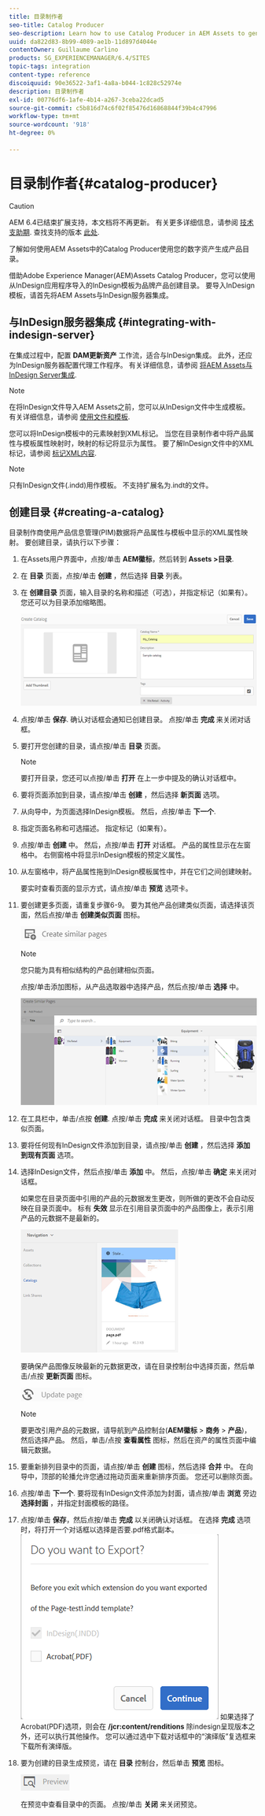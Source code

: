 ```yaml
---
title: 目录制作者
seo-title: Catalog Producer
seo-description: Learn how to use Catalog Producer in AEM Assets to generate product catalogs using your digital assets.
uuid: da822d83-8b99-4089-ae1b-11d897d4044e
contentOwner: Guillaume Carlino
products: SG_EXPERIENCEMANAGER/6.4/SITES
topic-tags: integration
content-type: reference
discoiquuid: 90e36522-3af1-4a8a-b044-1c828c52974e
description: 目录制作者
exl-id: 00776df6-1afe-4b14-a267-3ceba22dcad5
source-git-commit: c5b816d74c6f02f85476d16868844f39b4c47996
workflow-type: tm+mt
source-wordcount: '918'
ht-degree: 0%

---
```


# 目录制作者{#catalog-producer}

>[!CAUTION]
>
>AEM 6.4已结束扩展支持，本文档将不再更新。 有关更多详细信息，请参阅 [技术支助期](https://helpx.adobe.com/cn/support/programs/eol-matrix.html). 查找支持的版本 [此处](https://experienceleague.adobe.com/docs/).

了解如何使用AEM Assets中的Catalog Producer使用您的数字资产生成产品目录。

借助Adobe Experience Manager(AEM)Assets Catalog Producer，您可以使用从InDesign应用程序导入的InDesign模板为品牌产品创建目录。 要导入InDesign模板，请首先将AEM Assets与InDesign服务器集成。

## 与InDesign服务器集成 {#integrating-with-indesign-server}

在集成过程中，配置 **DAM更新资产** 工作流，适合与InDesign集成。 此外，还应为InDesign服务器配置代理工作程序。 有关详细信息，请参阅 [将AEM Assets与InDesign Server集成](/help/assets/indesign.md).

>[!NOTE]
>
>在将InDesign文件导入AEM Assets之前，您可以从InDesign文件中生成模板。 有关详细信息，请参阅 [使用文件和模板](https://helpx.adobe.com/indesign/using/files-templates.html).
>
>您可以将InDesign模板中的元素映射到XML标记。 当您在目录制作者中将产品属性与模板属性映射时，映射的标记将显示为属性。 要了解InDesign文件中的XML标记，请参阅 [标记XML内容](https://helpx.adobe.com/indesign/using/tagging-content-xml.html).

>[!NOTE]
>
>只有InDesign文件(.indd)用作模板。 不支持扩展名为.indt的文件。

## 创建目录 {#creating-a-catalog}

目录制作商使用产品信息管理(PIM)数据将产品属性与模板中显示的XML属性映射。 要创建目录，请执行以下步骤：

1. 在Assets用户界面中，点按/单击 **AEM徽标**，然后转到 **Assets >目录**.
1. 在 **目录** 页面，点按/单击 **创建** ，然后选择 **目录** 列表。
1. 在 **创建目录** 页面，输入目录的名称和描述（可选），并指定标记（如果有）。 您还可以为目录添加缩略图。

   ![create_catalog](assets/create_catalog.png)

1. 点按/单击 **保存**. 确认对话框会通知已创建目录。 点按/单击 **完成** 来关闭对话框。
1. 要打开您创建的目录，请点按/单击 **目录** 页面。

   >[!NOTE]
   >
   >要打开目录，您还可以点按/单击 **打开** 在上一步中提及的确认对话框中。

1. 要将页面添加到目录，请点按/单击 **创建** ，然后选择 **新页面** 选项。
1. 从向导中，为页面选择InDesign模板。 然后，点按/单击 **下一个**.
1. 指定页面名称和可选描述。 指定标记（如果有）。
1. 点按/单击 **创建** 中。 然后，点按/单击 **打开** 对话框。 产品的属性显示在左窗格中。 右侧窗格中将显示InDesign模板的预定义属性。
1. 从左窗格中，将产品属性拖到InDesign模板属性中，并在它们之间创建映射。

   要实时查看页面的显示方式，请点按/单击 **预览** 选项卡。

1. 要创建更多页面，请重复步骤6-9。 要为其他产品创建类似页面，请选择该页面，然后点按/单击 **创建类似页面** 图标。

   ![create_similar_pages](assets/create_similar_pages.png)

   >[!NOTE]
   >
   >您只能为具有相似结构的产品创建相似页面。

   点按/单击添加图标，从产品选取器中选择产品，然后点按/单击 **选择** 中。

   ![select_product](assets/select_product.png)

1. 在工具栏中，单击/点按 **创建**. 点按/单击 **完成** 来关闭对话框。 目录中包含类似页面。
1. 要将任何现有InDesign文件添加到目录，请点按/单击 **创建** ，然后选择 **添加到现有页面** 选项。
1. 选择InDesign文件，然后点按/单击 **添加** 中。 然后，点按/单击 **确定** 来关闭对话框。

   如果您在目录页面中引用的产品的元数据发生更改，则所做的更改不会自动反映在目录页面中。 标有 **失效** 显示在引用目录页面中的产品图像上，表示引用产品的元数据不是最新的。

   ![chlimage_1-117](assets/chlimage_1-117.png)

   要确保产品图像反映最新的元数据更改，请在目录控制台中选择页面，然后单击/点按 **更新页面** 图标。

   ![chlimage_1-118](assets/chlimage_1-118.png)

   >[!NOTE]
   >
   >要更改引用产品的元数据，请导航到产品控制台(**AEM徽标** > **商务** > **产品**)，然后选择产品。 然后，单击/点按 **查看属性** 图标，然后在资产的属性页面中编辑元数据。

1. 要重新排列目录中的页面，请点按/单击 **创建** 图标，然后选择 **合并** 中。 在向导中，顶部的轮播允许您通过拖动页面来重新排序页面。 您还可以删除页面。

1. 点按/单击 **下一个**. 要将现有InDesign文件添加为封面，请点按/单击 **浏览** 旁边 **选择封面** ，并指定封面模板的路径。
1. 点按/单击 **保存**，然后点按/单击 **完成** 以关闭确认对话框。
在选择 **完成** 选项时，将打开一个对话框以选择是否要.pdf格式副本。
   ![导出到pdf](assets/CatalogPDF.png)
如果选择了Acrobat(PDF)选项，则会在  **/jcr:content/renditions** 除indesign呈现版本之外，还可以执行其他操作。 您可以通过选中下载对话框中的“演绎版”复选框来下载所有演绎版。

1. 要为创建的目录生成预览，请在 **目录** 控制台，然后单击 **预览** 图标。

   ![chlimage_1-119](assets/chlimage_1-119.png)

   在预览中查看目录中的页面。 点按/单击 **关闭** 来关闭预览。
